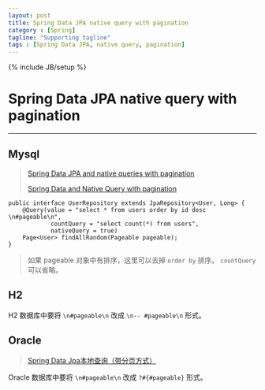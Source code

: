```yaml
---
layout: post
title: Spring Data JPA native query with pagination
category : [Spring]
tagline: "Supporting tagline"
tags : [Spring Data JPA, native query, pagination]
---
```

{% include JB/setup %}
#  Spring Data JPA native query with pagination
---

## Mysql 
> [Spring Data JPA and native queries with pagination](http://www.denismigol.com/posts/44/spring-data-jpa-native-queries-pagination)
>  
> [Spring Data and Native Query with pagination](https://stackoverflow.com/questions/38349930/spring-data-and-native-query-with-pagination) 

``` 
public interface UserRepository extends JpaRepository<User, Long> {
    @Query(value = "select * from users order by id desc \n#pageable\n",
            countQuery = "select count(*) from users",
            nativeQuery = true)
    Page<User> findAllRandom(Pageable pageable);
}
```  
> 如果 pageable 对象中有排序，这里可以去掉 `order by` 排序。 
> `countQuery` 可以省略。 

## H2 
H2 数据库中要将 `\n#pageable\n` 改成 `\n-- #pageable\n` 形式。 

## Oracle 
> [Spring Data Jpa本地查询（带分页方式）](http://blog.csdn.net/tyyytcj/article/details/78152524)  

Oracle 数据库中要将 `\n#pageable\n` 改成 `?#{#pageable}` 形式。

<!--break-->    
